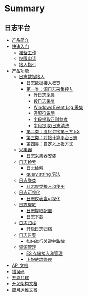 # Summary

## 日志平台
* [产品简介](UserGuide/Intro/README.md)
* [快速入门]()
   * [准备工作](UserGuide/QuickStart/prepare.md)
   * [权限申请](UserGuide/QuickStart/perm.md)
   * [接入指引](UserGuide/QuickStart/guideline_log.md)
* [产品功能]()
    * [日志数据接入]()
        * [日志数据接入概览](UserGuide/ProductFeatures/integrations-logs/logs_overview.md)
        * [第一类：源日志采集接入]()
            * [行日志采集](UserGuide/ProductFeatures/integrations-logs/simple_log_collection.md)
            * [段日志采集](UserGuide/ProductFeatures/integrations-logs/fullregex_log_collection.md)
            * [Windows Event Log 采集](UserGuide/ProductFeatures/integrations-logs/win_event_log_collection.md)
            * [通配符说明](UserGuide/ProductFeatures/integrations-logs/wildcard.md)
            * [字段提取正则参考](UserGuide/ProductFeatures/integrations-logs/regex_example.md)
            * [字段提取/日志清洗](UserGuide/ProductFeatures/integrations-logs/log_simple_format.md)
        * [第二类：直接对接第三方 ES](UserGuide/ProductFeatures/integrations-logs/third_es.md)
        * [第三类：对接计算平台日志](UserGuide/ProductFeatures/integrations-logs/bkdata.md)
        * [第四类：自定义上报方式](UserGuide/ProductFeatures/integrations-logs/custom_log_push.md)
    * [采集器]()
        * [日志采集器安装](UserGuide/ProductFeatures/Collectors/bkunifylogbeat.md)
    * [日志检索]()
        * [日志检索](UserGuide/ProductFeatures/data-visualization/query_log.md)
        * [query string 语法](UserGuide/ProductFeatures/data-visualization/query_string.md)
    * [日志聚类]()
        * [日志聚类接入和使用](UserGuide/ProductFeatures/data-visualization/log_reduce.md)
    * [日志可视化]()
        * [日志仪表盘可视化](UserGuide/ProductFeatures/data-visualization/log_dashboard.md) 
    * [日志提取]()
        * [日志提取配置](UserGuide/ProductFeatures/tools/log_download_manage.md)
        * [日志下载](UserGuide/ProductFeatures/tools/log_download.md)
    * [日志归档]()
        * [开启日志归档](UserGuide/ProductFeatures/tools/log_archive.md)
    * [日志告警]()
        * [如何进行关键字监控](UserGuide/ProductFeatures/alarm-configurations/keyword_monitor.md)
    * [资源管理]()
        * [ES 存储接入和管理](UserGuide/ProductFeatures/resource-management/es_management.md)
        * [上报链路管理](UserGuide/ProductFeatures/resource-management/data_link_management.md)  
* [API 文档](APIDocs/zh-hans/esquery_search.md) 
* [错误码](../ErrorCode/log.md)
* [开源共建](https://github.com/TencentBlueKing/bk-log)
* [开发架构文档](Architecture/SUMMARY.md)
* [应用运维文档](Operation/SUMMARY.md)


